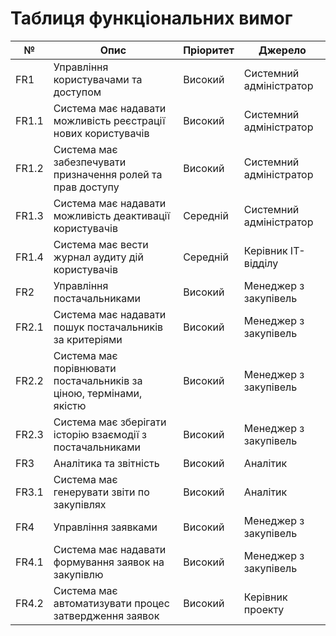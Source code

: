 # Таблиця функціональних вимог

| № | Опис | Пріоритет | Джерело |
|---|------|------------|----------|
| FR1 | Управління користувачами та доступом | Високий | Системний адміністратор |
| FR1.1 | Система має надавати можливість реєстрації нових користувачів | Високий | Системний адміністратор |
| FR1.2 | Система має забезпечувати призначення ролей та прав доступу | Високий | Системний адміністратор |
| FR1.3 | Система має надавати можливість деактивації користувачів | Середній | Системний адміністратор |
| FR1.4 | Система має вести журнал аудиту дій користувачів | Середній | Керівник IT-відділу |
| FR2 | Управління постачальниками | Високий | Менеджер з закупівель |
| FR2.1 | Система має надавати пошук постачальників за критеріями | Високий | Менеджер з закупівель |
| FR2.2 | Система має порівнювати постачальників за ціною, термінами, якістю | Високий | Менеджер з закупівель |
| FR2.3 | Система має зберігати історію взаємодії з постачальниками | Високий | Менеджер з закупівель |
| FR3 | Аналітика та звітність | Високий | Аналітик |
| FR3.1 | Система має генерувати звіти по закупівлях | Високий | Аналітик |
| FR4 | Управління заявками | Високий | Менеджер з закупівель |
| FR4.1 | Система має надавати формування заявок на закупівлю | Високий | Менеджер з закупівель |
| FR4.2 | Система має автоматизувати процес затвердження заявок | Високий | Керівник проекту |
